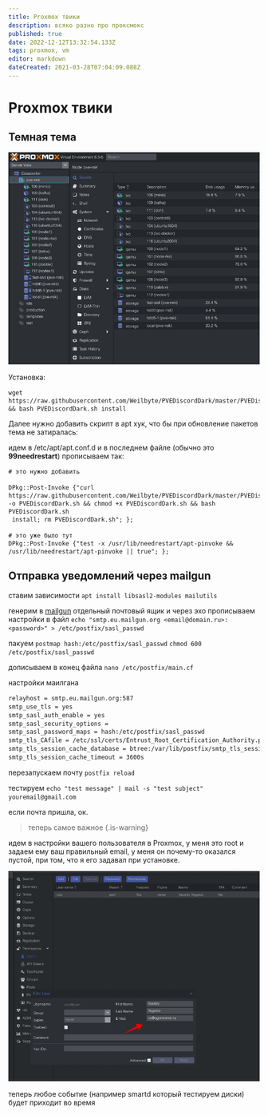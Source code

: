 ```yaml
---
title: Proxmox твики
description: всяко разно про проксмокс
published: true
date: 2022-12-12T13:32:54.133Z
tags: proxmox, vm
editor: markdown
dateCreated: 2021-03-28T07:04:09.088Z
---
```


# Proxmox твики

## Темная тема

![2021-03-28_14.02.54.jpg](/2021-03-28_14.02.54.jpg)

Установка:
```
wget https://raw.githubusercontent.com/Weilbyte/PVEDiscordDark/master/PVEDiscordDark.sh && bash PVEDiscordDark.sh install
```

Далее нужно добавить скрипт в apt хук, что бы при обновление пакетов тема не затиралась:

идем в /etc/apt/apt.conf.d
и в последнем файле (обычно это **99needrestart**) прописываем так:
```
# это нужно добавить

DPkg::Post-Invoke {"curl https://raw.githubusercontent.com/Weilbyte/PVEDiscordDark/master/PVEDiscordDark.sh -o PVEDiscordDark.sh && chmod +x PVEDiscordDark.sh && bash PVEDiscordDark.sh
 install; rm PVEDiscordDark.sh"; };

# это уже было тут
DPkg::Post-Invoke {"test -x /usr/lib/needrestart/apt-pinvoke && /usr/lib/needrestart/apt-pinvoke || true"; };
```

## Отправка уведомлений через mailgun

ставим зависимости
`apt install libsasl2-modules mailutils `

генерим в [mailgun](https://app.mailgun.com/app/sending/domains) отдельный почтовый ящик и через эхо прописываем настройки в файл
`echo "smtp.eu.mailgun.org <email@domain.ru>:<password>" > /etc/postfix/sasl_passwd`

пакуем
`postmap hash:/etc/postfix/sasl_passwd`
`chmod 600 /etc/postfix/sasl_passwd`

дописываем в конец файла
`nano /etc/postfix/main.cf`

настройки маилгана  
```bash
relayhost = smtp.eu.mailgun.org:587
smtp_use_tls = yes
smtp_sasl_auth_enable = yes
smtp_sasl_security_options =
smtp_sasl_password_maps = hash:/etc/postfix/sasl_passwd
smtp_tls_CAfile = /etc/ssl/certs/Entrust_Root_Certification_Authority.pem
smtp_tls_session_cache_database = btree:/var/lib/postfix/smtp_tls_session_cache
smtp_tls_session_cache_timeout = 3600s
```

перезапускаем почту
`postfix reload`

тестируем
`echo "test message" | mail -s "test subject" youremail@gmail.com`

если почта пришла, ок.

> теперь самое важное
{.is-warning}

идем в настройки вашего пользователя в Proxmox, у меня это root и задаем ему ваш правильный email, у меня он почему-то оказался пустой, при том, что я его задавал при установке.

![2022-05-03_14-59-02(1).png](/2022-05-03_14-59-02(1).png)

теперь любое событие (например smartd который тестируем диски) будет приходит во время